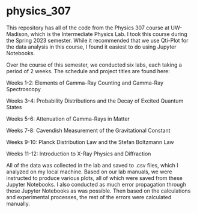 # physics_307
This repository has all of the code from the Physics 307 course at UW-Madison, which is the Intermediate Physics Lab. I took this course during the Spring 2023 semester. While it recommended that we use Qti-Plot for the data analysis in this course, I found it easiest to do using Jupyter Notebooks. 

Over the course of this semester, we conducted six labs, each taking a period of 2 weeks. The schedule and project titles are found here:

Weeks 1-2: Elements of Gamma-Ray Counting and Gamma-Ray Spectroscopy 

Weeks 3-4: Probability Distributions and the Decay of Excited Quantum States 

Weeks 5-6: Attenuation of Gamma-Rays in Matter

Weeks 7-8: Cavendish Measurement of the Gravitational Constant

Weeks 9-10: Planck Distribution Law and the Stefan Boltzmann Law

Weeks 11-12: Introduction to X-Ray Physics and Diffraction

All of the data was collected in the lab and saved to .csv files, which I analyzed on my local machine. Based on our lab manuals, we were instructed to produce various plots, all of which were saved from these Jupyter Notebooks. I also conducted as much error propagation through these Jupyter Notebooks as was possible. Then based on the calculations and experimental processes, the rest of the errors were calculated manually. 
